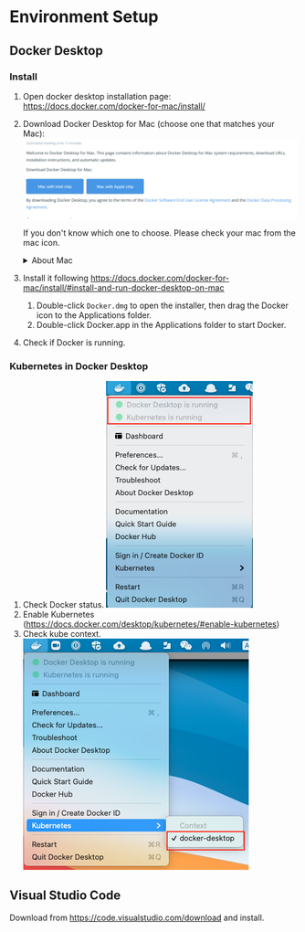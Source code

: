 # Environment Setup

## Docker Desktop

### Install

1. Open docker desktop installation page: https://docs.docker.com/docker-for-mac/install/
1. Download Docker Desktop for Mac (choose one that matches your Mac):
    ![](docker-desktop-download.png)

    If you don't know which one to choose. Please check your mac from the mac icon.
    <details><summary>About Mac</summary>

    ![](about-mac.png)

    ![](about-mac-detail.png)

    </details>

1. Install it following https://docs.docker.com/docker-for-mac/install/#install-and-run-docker-desktop-on-mac
    1. Double-click `Docker.dmg` to open the installer, then drag the Docker icon to the Applications folder.
    1. Double-click Docker.app in the Applications folder to start Docker.
1. Check if Docker is running.

### Kubernetes in Docker Desktop

1. Check Docker status.
    ![](check-docker-status.png)
1. Enable Kubernetes (https://docs.docker.com/desktop/kubernetes/#enable-kubernetes)
1. Check kube context.
    ![](check-kube-context.png)


## Visual Studio Code

Download from https://code.visualstudio.com/download and install.
